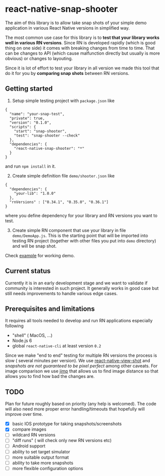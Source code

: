 # react-native-snap-shooter
The aim of this library is to allow take snap shots of your simple demo application in various React Native versions in simplified way.

The most common use case for this library is to **test that your library works well in various RN versions**.
Since RN is developed rapidly (which is good thing on one side) it comes with breaking changes from time to time.
That can be changes to API (which cause malfunction directly but usually is more obvious) or changes to layouting.

Since it is lot of effort to test your library in all version we made this tool that do it for you by **comparing snap shots** between RN versions.

## Getting started
1. Setup simple testing project with `package.json` like
```
{
  "name": "your-snap-test",
  "private": true,
  "version": "0.1.0",
  "scripts": {
    "start": "snap-shooter",
    "test": "snap-shooter --check"
  },
  "dependencies": {
    "react-native-snap-shooter": "*"
  }
}
```
and run `npm install` in it.

2. Create simple definition file `demo/shooter.json` like
```
{
  "dependencies": {
    "your-lib": "1.0.0"
  },
  "rnVersions" : ["0.34.1", "0.35.0", "0.36.1"]
}
```
where you define dependency for your library and RN versions you want to test.

3. Create simple RN component that use your library in file `demo/DemoApp.js`. This is the starting point that will be imported into testing RN project (together with other files you put into `demo` directory) and will be snap shot.

Check [example](example/) for working demo.  

## Current status
Currently it is in an early development stage and we want to validate if community is interested in such project.
It generally works in good case but still needs improvements to handle various edge cases.

## Prerequisites and limitations
It requires all tools needed to develop and run RN applications especially following
* "shell" ( MacOS, ...)
* Node.js 6
* global `react-native-cli` at least version `0.2`

Since we make "end to end" testing for multiple RN versions the process is slow ( several minutes per version).
We use [react-native-view-shot](https://github.com/gre/react-native-view-shot) and *snapshots are not guaranteed to be pixel perfect* among other caveats.
For image comparison we use [jimp](https://github.com/oliver-moran/jimp) that allows us to find image distance so that allows you to find how bad the changes are.

## TODO
Plan for future roughly based on priority (any help is welcomed). The code will also need more proper error handling/timeouts that hopefully will improve over time.

- [x] basic IOS prototype for taking snapshots/screenshots
- [x] compare images
- [ ] wildcard RN versions
- [ ] "diff runs" ( will check only new RN versions etc)
- [ ] Android support
- [ ] ability to set target simulator
- [ ] more suitable output format
- [ ] ability to take more snapshots
- [ ] more flexible configuration options
